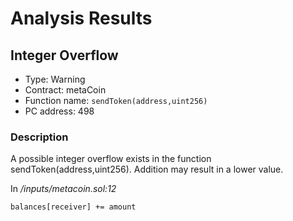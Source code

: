 # Analysis Results
## Integer Overflow 
- Type: Warning
- Contract: metaCoin
- Function name: `sendToken(address,uint256)`
- PC address: 498

### Description
A possible integer overflow exists in the function sendToken(address,uint256).
 Addition may result in a lower value.

In *<TESTDATA>/inputs/metacoin.sol:12*

```
balances[receiver] += amount
```
